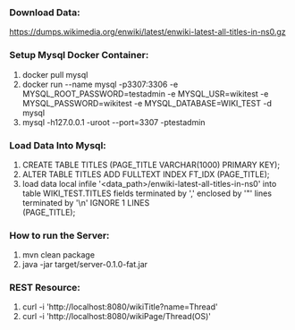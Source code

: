 ### Download Data:

https://dumps.wikimedia.org/enwiki/latest/enwiki-latest-all-titles-in-ns0.gz

### Setup Mysql Docker Container:

1) docker pull mysql
2) docker run --name mysql -p3307:3306 -e MYSQL_ROOT_PASSWORD=testadmin -e MYSQL_USR=wikitest -e MYSQL_PASSWORD=wikitest -e MYSQL_DATABASE=WIKI_TEST -d mysql
3) mysql -h127.0.0.1 -uroot --port=3307 -ptestadmin

### Load Data Into Mysql:

1) CREATE TABLE TITLES (PAGE_TITLE VARCHAR(1000) PRIMARY KEY);
2) ALTER TABLE TITLES ADD FULLTEXT INDEX FT_IDX (PAGE_TITLE);
3) load data local infile '<data_path>/enwiki-latest-all-titles-in-ns0' 
   into table WIKI_TEST.TITLES 
   fields terminated by ',' 
   enclosed by '"' 
   lines terminated by '\n' 
   IGNORE 1 LINES   
   (PAGE_TITLE);
   
### How to run the Server:

1) mvn clean package
2) java -jar target/server-0.1.0-fat.jar

### REST Resource:

1) curl -i 'http://localhost:8080/wikiTitle?name=Thread'
2) curl -i 'http://localhost:8080/wikiPage/Thread(OS)'
